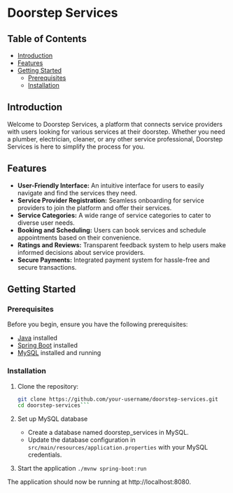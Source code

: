 # Doorstep Services

## Table of Contents
- [Introduction](#introduction)
- [Features](#features)
- [Getting Started](#getting-started)
  - [Prerequisites](#prerequisites)
  - [Installation](#installation)

## Introduction

Welcome to Doorstep Services, a platform that connects service providers with users looking for various services at their doorstep. Whether you need a plumber, electrician, cleaner, or any other service professional, Doorstep Services is here to simplify the process for you.

## Features

- **User-Friendly Interface:** An intuitive interface for users to easily navigate and find the services they need.
- **Service Provider Registration:** Seamless onboarding for service providers to join the platform and offer their services.
- **Service Categories:** A wide range of service categories to cater to diverse user needs.
- **Booking and Scheduling:** Users can book services and schedule appointments based on their convenience.
- **Ratings and Reviews:** Transparent feedback system to help users make informed decisions about service providers.
- **Secure Payments:** Integrated payment system for hassle-free and secure transactions.

## Getting Started

### Prerequisites

Before you begin, ensure you have the following prerequisites:

- [Java](https://www.oracle.com/java/technologies/javase-downloads.html) installed
- [Spring Boot](https://spring.io/projects/spring-boot) installed
- [MySQL](https://www.mysql.com/) installed and running

### Installation

1. Clone the repository:
   ```bash
   git clone https://github.com/your-username/doorstep-services.git
   cd doorstep-services```

2. Set up MySQL database
    - Create a database named doorstep_services in MySQL.
    - Update the database configuration in `src/main/resources/application.properties` with your MySQL credentials.

3. Start the application
    ```./mvnw spring-boot:run```


The application should now be running at http://localhost:8080.

